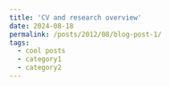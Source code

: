 ```yaml
---
title: 'CV and research overview'
date: 2024-08-18
permalink: /posts/2012/08/blog-post-1/
tags:
  - cool posts
  - category1
  - category2
---
```




